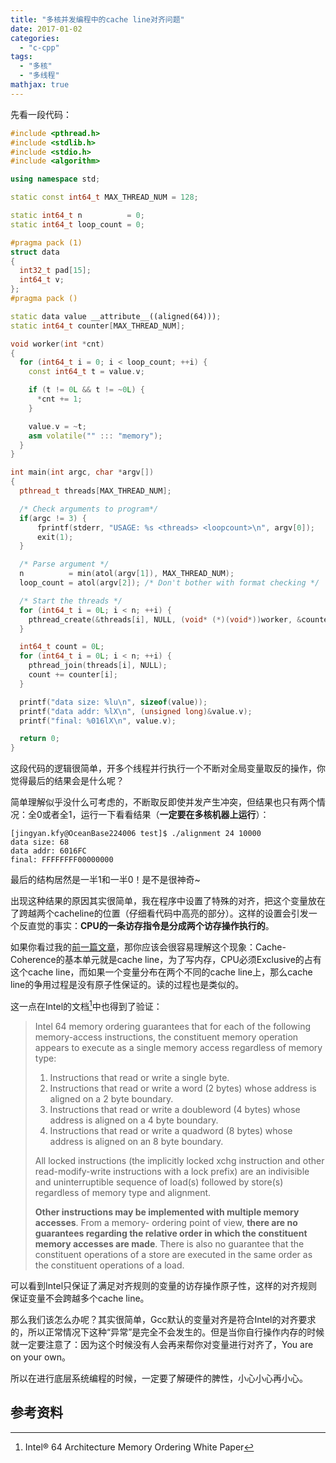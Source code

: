 ```yaml
---
title: "多核并发编程中的cache line对齐问题"
date: 2017-01-02
categories: 
  - "c-cpp"
tags: 
  - "多核"
  - "多线程"
mathjax: true
---
```


先看一段代码：

```cpp
#include <pthread.h>
#include <stdlib.h>
#include <stdio.h>
#include <algorithm>

using namespace std;

static const int64_t MAX_THREAD_NUM = 128;

static int64_t n          = 0;
static int64_t loop_count = 0;

#pragma pack (1)
struct data
{
  int32_t pad[15];
  int64_t v;
};
#pragma pack ()

static data value __attribute__((aligned(64)));
static int64_t counter[MAX_THREAD_NUM];

void worker(int *cnt)
{
  for (int64_t i = 0; i < loop_count; ++i) {
    const int64_t t = value.v;

    if (t != 0L && t != ~0L) {
      *cnt += 1;
    }

    value.v = ~t;
    asm volatile("" ::: "memory");
  }
}

int main(int argc, char *argv[])
{
  pthread_t threads[MAX_THREAD_NUM];

  /* Check arguments to program*/
  if(argc != 3) {
      fprintf(stderr, "USAGE: %s <threads> <loopcount>\n", argv[0]);
      exit(1);
  }

  /* Parse argument */
  n          = min(atol(argv[1]), MAX_THREAD_NUM);
  loop_count = atol(argv[2]); /* Don't bother with format checking */

  /* Start the threads */
  for (int64_t i = 0L; i < n; ++i) {
    pthread_create(&threads[i], NULL, (void* (*)(void*))worker, &counter[i]);
  }

  int64_t count = 0L;
  for (int64_t i = 0L; i < n; ++i) {
    pthread_join(threads[i], NULL);
    count += counter[i];
  }

  printf("data size: %lu\n", sizeof(value));
  printf("data addr: %lX\n", (unsigned long)&value.v);
  printf("final: %016lX\n", value.v);

  return 0;
}

```

这段代码的逻辑很简单，开多个线程并行执行一个不断对全局变量取反的操作，你觉得最后的结果会是什么呢？

<!--more-->

简单理解似乎没什么可考虑的，不断取反即使并发产生冲突，但结果也只有两个情况：全0或者全1，运行一下看看结果（**一定要在多核机器上运行**）：

```
[jingyan.kfy@OceanBase224006 test]$ ./alignment 24 10000
data size: 68
data addr: 6016FC
final: FFFFFFFF00000000
```

最后的结构居然是一半1和一半0！是不是很神奇~

出现这种结果的原因其实很简单，我在程序中设置了特殊的对齐，把这个变量放在了跨越两个cacheline的位置（仔细看代码中高亮的部分）。这样的设置会引发一个反直觉的事实：**CPU的一条访存指令是分成两个访存操作执行的**。

如果你看过我的[前一篇文章](/2016-10-17-cache-coherence-sequential-consistency-and-memory-barrier/)，那你应该会很容易理解这个现象：Cache-Coherence的基本单元就是cache line，为了写内存，CPU必须Exclusive的占有这个cache line，而如果一个变量分布在两个不同的cache line上，那么cache line的争用过程是没有原子性保证的。读的过程也是类似的。

这一点在Intel的文档[^intel]中也得到了验证：

> Intel 64 memory ordering guarantees that for each of the following memory-access instructions, the constituent memory operation appears to execute as a single memory access regardless of memory type:
> 
> 1. Instructions that read or write a single byte.
> 2. Instructions that read or write a word (2 bytes) whose address is aligned on a 2 byte boundary.
> 3. Instructions that read or write a doubleword (4 bytes) whose address is aligned on a 4 byte boundary.
> 4. Instructions that read or write a quadword (8 bytes) whose address is aligned on an 8 byte boundary.
> 
> All locked instructions (the implicitly locked xchg instruction and other read-modify-write instructions with a lock prefix) are an indivisible and uninterruptible sequence of load(s) followed by store(s) regardless of memory type and alignment. 
>
> **Other instructions may be implemented with multiple memory accesses**. From a memory- ordering point of view, **there are no guarantees regarding the relative order in which the constituent memory accesses are made**. There is also no guarantee that the constituent operations of a store are executed in the same order as the constituent operations of a load.

可以看到Intel只保证了满足对齐规则的变量的访存操作原子性，这样的对齐规则保证变量不会跨越多个cache line。

那么我们该怎么办呢？其实很简单，Gcc默认的变量对齐是符合Intel的对齐要求的，所以正常情况下这种“异常”是完全不会发生的。但是当你自行操作内存的时候就一定要注意了：因为这个时候没有人会再来帮你对变量进行对齐了，You are on your own。

所以在进行底层系统编程的时候，一定要了解硬件的脾性，小心小心再小心。

## 参考资料

[^intel]: Intel® 64 Architecture Memory Ordering White Paper
